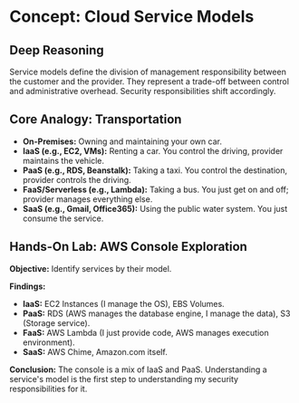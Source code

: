 # Concept: Cloud Service Models

## Deep Reasoning
Service models define the division of management responsibility between the customer and the provider. They represent a trade-off between control and administrative overhead. Security responsibilities shift accordingly.

## Core Analogy: Transportation
- **On-Premises:** Owning and maintaining your own car.
- **IaaS (e.g., EC2, VMs):** Renting a car. You control the driving, provider maintains the vehicle.
- **PaaS (e.g., RDS, Beanstalk):** Taking a taxi. You control the destination, provider controls the driving.
- **FaaS/Serverless (e.g., Lambda):** Taking a bus. You just get on and off; provider manages everything else.
- **SaaS (e.g., Gmail, Office365):** Using the public water system. You just consume the service.

## Hands-On Lab: AWS Console Exploration
**Objective:** Identify services by their model.

**Findings:**
- **IaaS:** EC2 Instances (I manage the OS), EBS Volumes.
- **PaaS:** RDS (AWS manages the database engine, I manage the data), S3 (Storage service).
- **FaaS:** AWS Lambda (I just provide code, AWS manages execution environment).
- **SaaS:** AWS Chime, Amazon.com itself.

**Conclusion:** The console is a mix of IaaS and PaaS. Understanding a service's model is the first step to understanding my security responsibilities for it.
